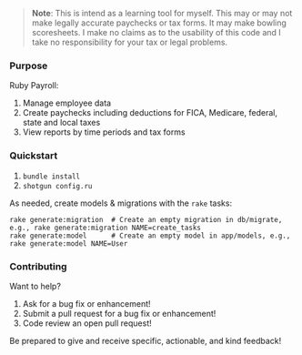 > **Note**: This is intend as a learning tool for myself. This may or may not make legally accurate paychecks or tax forms. It may make bowling scoresheets. I make no claims as to the usability of this code and I take no responsibility for your tax or legal problems. 

### Purpose
Ruby Payroll:

1. Manage employee data
2. Create paychecks including deductions for FICA, Medicare, federal, state and local taxes
3. View reports by time periods and tax forms

### Quickstart

1.  `bundle install`
2.  `shotgun config.ru`

As needed, create models & migrations with the `rake` tasks:

```
rake generate:migration  # Create an empty migration in db/migrate, e.g., rake generate:migration NAME=create_tasks
rake generate:model      # Create an empty model in app/models, e.g., rake generate:model NAME=User
```

### Contributing

Want to help?

1. Ask for a bug fix or enhancement!
2. Submit a pull request for a bug fix or enhancement!
3. Code review an open pull request!

Be prepared to give and receive specific, actionable, and kind feedback!
